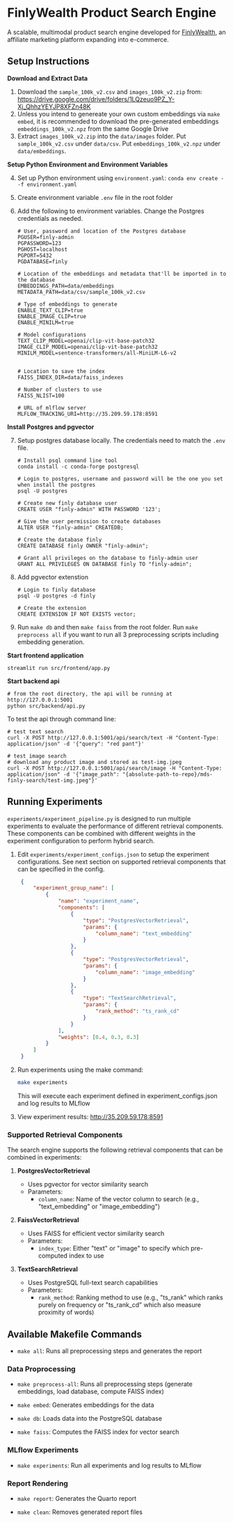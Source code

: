 # FinlyWealth Product Search Engine

A scalable, multimodal product search engine developed for [FinlyWealth](https://finlywealth.com/), an affiliate marketing platform expanding into e-commerce.

## Setup Instructions

**Download and Extract Data**

1. Download the `sample_100k_v2.csv` and `images_100k_v2.zip` from: https://drive.google.com/drive/folders/1LQzeuo9PZ_Y-Xj_QhhzYEYJP8XFZn48K
2. Unless you intend to genereate your own custom embeddings via `make embed`, it is recommended to download the pre-generated embeddings `embeddings_100k_v2.npz` from the same Google Drive 
3. Extract `images_100k_v2.zip` into the `data/images` folder. Put `sample_100k_v2.csv` under `data/csv`. Put `embeddings_100k_v2.npz` under `data/embeddings`.

**Setup Python Environment and Environment Variables**

4. Set up Python environment using `environment.yaml`: `conda env create --f environment.yaml`
5. Create environment variable `.env` file in the root folder
6. Add the following to environment variables. Change the Postgres credentials as needed. 

    ```
    # User, password and location of the Postgres database
    PGUSER=finly-admin
    PGPASSWORD=123
    PGHOST=localhost
    PGPORT=5432
    PGDATABASE=finly

    # Location of the embeddings and metadata that'll be imported in to the database
    EMBEDDINGS_PATH=data/embeddings
    METADATA_PATH=data/csv/sample_100k_v2.csv

    # Type of embeddings to generate
    ENABLE_TEXT_CLIP=true
    ENABLE_IMAGE_CLIP=true
    ENABLE_MINILM=true

    # Model configurations
    TEXT_CLIP_MODEL=openai/clip-vit-base-patch32
    IMAGE_CLIP_MODEL=openai/clip-vit-base-patch32
    MINILM_MODEL=sentence-transformers/all-MiniLM-L6-v2


    # Location to save the index
    FAISS_INDEX_DIR=data/faiss_indexes

    # Number of clusters to use
    FAISS_NLIST=100

    # URL of mlflow server
    MLFLOW_TRACKING_URI=http://35.209.59.178:8591
    ```

**Install Postgres and pgvector**

7. Setup postgres database locally. The credentials need to match the `.env` file. 

    ```{bash}
    # Install psql command line tool
    conda install -c conda-forge postgresql

    # Login to postgres, username and password will be the one you set when install the postgres
    psql -U postgres

    # Create new finly database user
    CREATE USER "finly-admin" WITH PASSWORD '123';

    # Give the user permission to create databases
    ALTER USER "finly-admin" CREATEDB;

    # Create the database finly
    CREATE DATABASE finly OWNER "finly-admin";

    # Grant all privileges on the database to finly-admin user
    GRANT ALL PRIVILEGES ON DATABASE finly TO "finly-admin";
    ```

8. Add pgvector extenstion

    ```{bash}
    # Login to finly database
    psql -U postgres -d finly

    # Create the extension
    CREATE EXTENSION IF NOT EXISTS vector;
    ```

9. Run `make db` and then `make faiss` from the root folder. Run `make preprocess all` if you want to run all 3 preprocessing scripts including embedding generation.

**Start frontend application**

```{bash}
streamlit run src/frontend/app.py
```

**Start backend api**

```{bash}
# from the root directory, the api will be running at http://127.0.0.1:5001
python src/backend/api.py
```

To test the api through command line:

```{bash}
# test text search
curl -X POST http://127.0.0.1:5001/api/search/text -H "Content-Type: application/json" -d '{"query": "red pant"}'

# test image search
# download any product image and stored as test-img.jpeg
curl -X POST http://127.0.0.1:5001/api/search/image -H "Content-Type: application/json" -d '{"image_path": "{absolute-path-to-repo}/mds-finly-search/test-img.jpeg"}'
```

## Running Experiments

`experiments/experiment_pipeline.py` is designed to run multiple experiments to evaluate the performance of different retrieval components. These components can be combined with different weights in the experiment configuration to perform hybrid search.

1. Edit `experiments/experiment_configs.json` to setup the experiment configurations. See next section on supported retrieval components that can be specified in the config. 
   ```json
    {
        "experiment_group_name": [
            {
                "name": "experiment_name",
                "components": [
                    {
                        "type": "PostgresVectorRetrieval",
                        "params": {
                            "column_name": "text_embedding"
                        }
                    },
                    {
                        "type": "PostgresVectorRetrieval",
                        "params": {
                            "column_name": "image_embedding"
                        }
                    },
                    {
                        "type": "TextSearchRetrieval",
                        "params": {
                            "rank_method": "ts_rank_cd"
                        }
                    }
                ],
                "weights": [0.4, 0.3, 0.3]
            }
        ]
    } 
   ```

2. Run experiments using the make command:
   ```bash
   make experiments
   ```
   This will execute each experiment defined in experiment_configs.json and log results to MLflow

3. View experiment results: http://35.209.59.178:8591

### Supported Retrieval Components

The search engine supports the following retrieval components that can be combined in experiments:

1. **PostgresVectorRetrieval**
   - Uses pgvector for vector similarity search
   - Parameters:
     - `column_name`: Name of the vector column to search (e.g., "text_embedding" or "image_embedding")

2. **FaissVectorRetrieval**
   - Uses FAISS for efficient vector similarity search
   - Parameters:
     - `index_type`: Either "text" or "image" to specify which pre-computed index to use

3. **TextSearchRetrieval**
   - Uses PostgreSQL full-text search capabilities
   - Parameters:
     - `rank_method`: Ranking method to use (e.g., "ts_rank" which ranks purely on frequency or "ts_rank_cd" which also measure proximity of words)

## Available Makefile Commands

- `make all`: Runs all preprocessing steps and generates the report

### Data Proprocessing

- `make preprocess-all`: Runs all preprocessing steps (generate embeddings, load database, compute FAISS index)

- `make embed`: Generates embeddings for the data

- `make db`: Loads data into the PostgreSQL database

- `make faiss`: Computes the FAISS index for vector search

### MLflow Experiments

- `make experiments`: Run all experiments and log results to MLflow

### Report Rendering

- `make report`: Generates the Quarto report

- `make clean`: Removes generated report files
